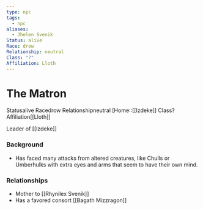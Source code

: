 ```yaml
---
type: npc
tags:
  - npc
aliases:
  - Jhelen Svenik
Status: alive
Race: drow
Relationship: neutral
Class: "?"
Affiliation: Lloth
---
```


# The Matron
<span class="dataview inline-field"><span class="inline-field-key">Status</span><span class="inline-field-value">alive</span></span>
<span class="dataview inline-field"><span class="inline-field-key">Race</span><span class="inline-field-value">drow</span></span>
<span class="dataview inline-field"><span class="inline-field-key">Relationship</span><span class="inline-field-value">neutral</span></span>
[Home::[[Izdeke]]
<span class="dataview inline-field"><span class="inline-field-key">Class</span><span class="inline-field-value">?</span></span>
<span class="dataview inline-field"><span class="inline-field-key">Affiliation</span><span class="inline-field-value">[[Lloth]]</span></span>

Leader of [[Izdeke]]

### Background
- Has faced many attacks from altered creatures, like Chulls or Umberhulks with extra eyes and arms that seem to have their own mind.

### Relationships
- Mother to [[Rhynilex Svenik]]
- Has a favored consort [[Bagath Mizzragon]]